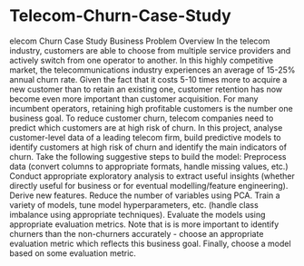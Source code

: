 # Telecom-Churn-Case-Study
elecom Churn Case Study  Business Problem Overview In the telecom industry, customers are able to choose from multiple service providers and actively switch from one operator to another. In this highly competitive market, the telecommunications industry experiences an average of 15-25% annual churn rate. Given the fact that it costs 5-10 times more to acquire a new customer than to retain an existing one, customer retention has now become even more important than customer acquisition.  For many incumbent operators, retaining high profitable customers is the number one business goal.  To reduce customer churn, telecom companies need to predict which customers are at high risk of churn.  In this project, analyse customer-level data of a leading telecom firm, build predictive models to identify customers at high risk of churn and identify the main indicators of churn.  Take the following suggestive steps to build the model: Preprocess data (convert columns to appropriate formats, handle missing values, etc.)  Conduct appropriate exploratory analysis to extract useful insights (whether directly useful for business or for eventual modelling/feature engineering).  Derive new features.  Reduce the number of variables using PCA.  Train a variety of models, tune model hyperparameters, etc. (handle class imbalance using appropriate techniques).  Evaluate the models using appropriate evaluation metrics. Note that is is more important to identify churners than the non-churners accurately - choose an appropriate evaluation metric which reflects this business goal.  Finally, choose a model based on some evaluation metric.
